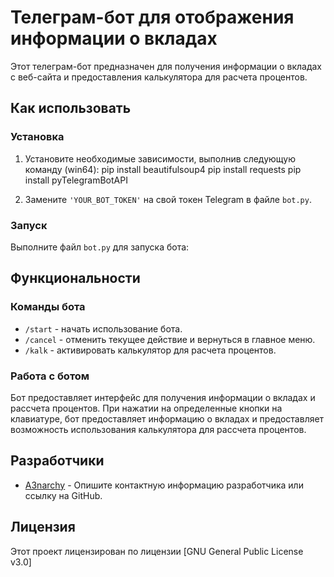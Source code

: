 # Телеграм-бот для отображения информации о вкладах

Этот телеграм-бот предназначен для получения информации о вкладах с веб-сайта и предоставления калькулятора для расчета процентов.

## Как использовать

### Установка

1. Установите необходимые зависимости, выполнив следующую команду (win64): 
pip install beautifulsoup4
pip install requests
pip install pyTelegramBotAPI

3. Замените `'YOUR_BOT_TOKEN'` на свой токен Telegram в файле `bot.py`.

### Запуск

Выполните файл `bot.py` для запуска бота:



## Функциональности

### Команды бота

- `/start` - начать использование бота.
- `/cancel` - отменить текущее действие и вернуться в главное меню.
- `/kalk` - активировать калькулятор для расчета процентов.

### Работа с ботом

Бот предоставляет интерфейс для получения информации о вкладах и рассчета процентов. При нажатии на определенные кнопки на клавиатуре, бот предоставляет информацию о вкладах и предоставляет возможность использования калькулятора для рассчета процентов.

## Разработчики

- [A3narchy](https://github.com/A3narchy) - Опишите контактную информацию разработчика или ссылку на GitHub.

## Лицензия

Этот проект лицензирован по лицензии [GNU General Public License v3.0]
